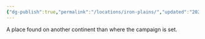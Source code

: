 ```yaml
---
{"dg-publish":true,"permalink":"/locations/iron-plains/","updated":"2025-06-10T19:11:11.033+01:00"}
---
```


A place found on another continent than where the campaign is set.